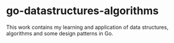 # go-datastructures-algorithms
This work contains my learning and application of data structures, algorithms and some design patterns in Go.
